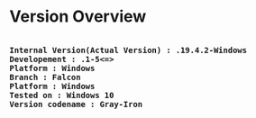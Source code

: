 # Version Overview

<pre>
<b>
Internal Version(Actual Version) : .19.4.2-Windows
Developement : .1-5<=>
Platform : Windows
Branch : Falcon
Platform : Windows
Tested on : Windows 10
Version codename : Gray-Iron</b>
</pre>
